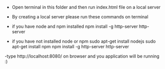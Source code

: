 - Open terminal in this folder and then run index.html file on a local server

- By creating a local server please run these commands on terminal

- if you have node and npm installed 
  npm install -g http-server
  http-server

- if you have not installed node or npm
  sudo apt-get install nodejs
  sudo apt-get install npm
  npm install -g http-server
  http-server

-type http://localhost:8080/ on browser and you application will be running :)